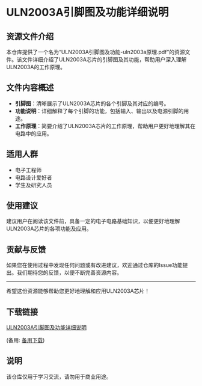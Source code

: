 # ULN2003A引脚图及功能详细说明

## 资源文件介绍

本仓库提供了一个名为“ULN2003A引脚图及功能-uln2003a原理.pdf”的资源文件。该文件详细介绍了ULN2003A芯片的引脚图及其功能，帮助用户深入理解ULN2003A的工作原理。

## 文件内容概述

- **引脚图**：清晰展示了ULN2003A芯片的各个引脚及其对应的编号。
- **功能说明**：详细解释了每个引脚的功能，包括输入、输出以及电源引脚的用途。
- **工作原理**：简要介绍了ULN2003A芯片的工作原理，帮助用户更好地理解其在电路中的应用。

## 适用人群

- 电子工程师
- 电路设计爱好者
- 学生及研究人员

## 使用建议

建议用户在阅读该文件前，具备一定的电子电路基础知识，以便更好地理解ULN2003A芯片的各项功能及应用。

## 贡献与反馈

如果您在使用过程中发现任何问题或有改进建议，欢迎通过仓库的Issue功能提出。我们期待您的反馈，以便不断完善资源内容。

---

希望这份资源能够帮助您更好地理解和应用ULN2003A芯片！

## 下载链接
[ULN2003A引脚图及功能详细说明](https://pan.quark.cn/s/cadfe72506a8) 

(备用: [备用下载](https://pan.baidu.com/s/1T_VE0i6NN7wHzmrjdMx_KA?pwd=1234))

## 说明

该仓库仅用于学习交流，请勿用于商业用途。
